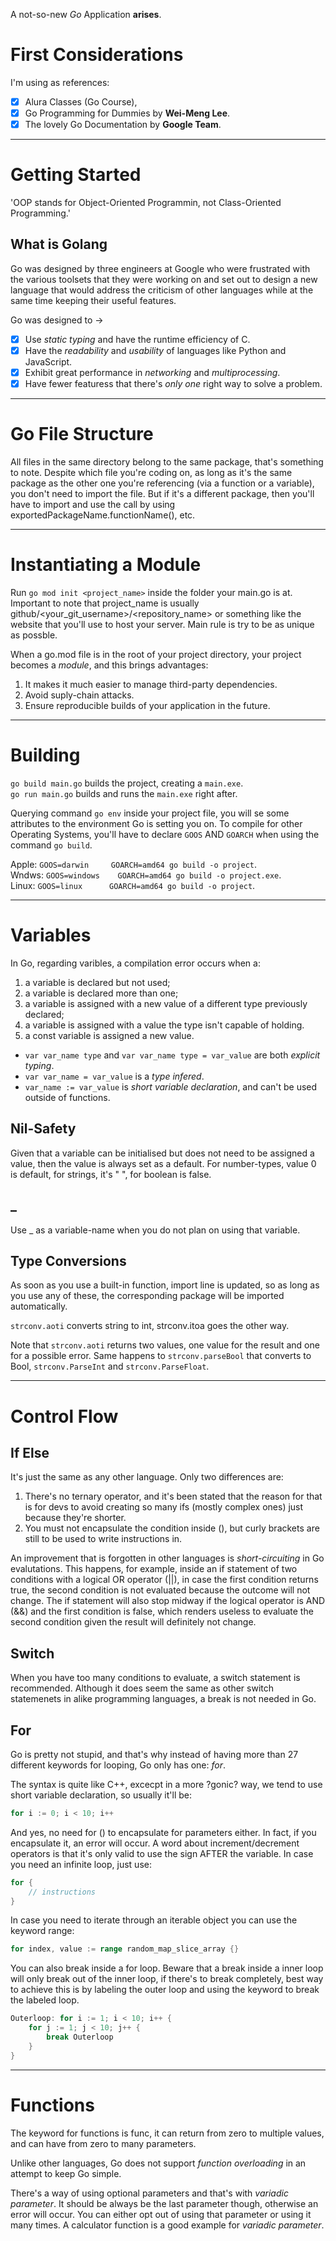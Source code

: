 A not-so-new <i>Go</i> Application <b>arises</b>.

# First Considerations

I'm using as references:
- [x] Alura Classes (Go Course),
- [x] Go Programming for Dummies by **Wei-Meng Lee**.
- [x] The lovely Go Documentation by **Google Team**.

___

# Getting Started

'OOP stands for Object-Oriented Programmin, not Class-Oriented Programming.'

## What is Golang

Go was designed by three engineers at Google who were frustrated with the various toolsets that they were working on and set out to design a new language that would address the criticism of other languages while at the same time keeping their useful features.

Go was designed to ->
- [x] Use *static typing* and have the runtime efficiency of C.
- [x] Have the *readability* and *usability* of languages like Python and JavaScript.
- [x] Exhibit great performance in *networking* and *multiprocessing*.
- [x] Have fewer featuress that there's *only one* right way to solve a problem.

___

# Go File Structure

All files in the same directory belong to the same package, that's something to note. Despite which file you're coding on, as long as it's the same package as the other one you're referencing (via a function or a variable), you don't need to import the file. But if it's a different package, then you'll have to import and use the call by using exportedPackageName.functionName(), etc.

___

# Instantiating a Module

Run `go mod init <project_name>` inside the folder your main.go is at. Important to note that project_name is usually github/<your_git_username>/<repository_name>
or something like the website that you'll use to host your server. Main rule is 
try to be as unique as possble.

When a go.mod file is in the root of your project directory, your project becomes
a *module*, and this brings advantages:
1. It makes it much easier to manage third-party dependencies.
2. Avoid suply-chain attacks.
3. Ensure reproducible builds of your application in the future.

___

# Building

`go build main.go` builds the project, creating a `main.exe`.  
`go run main.go` builds and runs the `main.exe` right after.

Querying command `go env` inside your project file, you will se some attributes to
the environment Go is setting you on. To compile for other Operating Systems, you'll have to declare `GOOS` AND `GOARCH` when using the command `go build`.

Apple: `GOOS=darwin 	GOARCH=amd64 go build -o project`.  
Wndws: `GOOS=windows 	GOARCH=amd64 go build -o project.exe`.  
Linux: `GOOS=linux 		GOARCH=amd64 go build -o project`.

___

# Variables

In Go, regarding varibles, a compilation error occurs when a:
1. a variable is declared but not used;
2. a variable is declared more than one;
3. a variable is assigned with a new value of a different type previously declared;
4. a variable is assigned with a value the type isn't capable of holding.
5. a const variable is assigned a new value.


- `var var_name type` and `var var_name type = var_value` are both *explicit typing*.
- `var var_name = var_value` is a *type infered*.
- `var_name := var_value` is *short variable declaration*, and can't be used outside of functions.


## Nil-Safety

Given that a variable can be initialised but does not need to be assigned a value, then the value is always set as a default. For number-types, value 0 is default, for strings, it's " ", for boolean is false.

## _

Use _ as a variable-name when you do not plan on using that variable.

## Type Conversions

As soon as you use a built-in function, import line is updated, so as long as you use any of these, the corresponding package will be imported automatically.

`strconv.aoti` converts string to int, strconv.itoa goes the other way.

Note that `strconv.aoti` returns two values, one value for the result and one for a possible error. Same happens to `strconv.parseBool` that converts to Bool, `strconv.ParseInt` and `strconv.ParseFloat`.

___

# Control Flow

## If Else

It's just the same as any other language. Only two differences are:

1. There's no ternary operator, and it's been stated that the reason for that is for devs to avoid creating so many ifs (mostly complex ones) just because they're shorter.
2. You must not encapsulate the condition inside (), but curly brackets are still to be used to write instructions in.

An improvement that is forgotten in other languages is *short-circuiting* in Go evalutations. This happens, for example, inside an if statement of two conditions with a logical OR operator (||), in case the first condition returns true, the second condition is not evaluated because the outcome will not change. The if statement will also stop midway if the logical operator is AND (&&) and the first condition is false, which renders useless to evaluate the second condition given the result will definitely not change.

## Switch

When you have too many conditions to evaluate, a switch statement is recommended. Although it does seem the same as other switch statemenets in alike programming languages, a break is not needed in Go.

## For

Go is pretty not stupid, and that's why instead of having more than 27 different keywords for looping, Go only has one: *for*.

The syntax is quite like C++, excecpt in a more ?gonic? way, we tend to use short variable declaration, so usually it'll be:

```go
for i := 0; i < 10; i++ 
```

And yes, no need for () to encapsulate for parameters either. In fact, if you encapsulate it, an error will occur. A word about increment/decrement operators is that it's only valid to use the sign AFTER the variable. In case you need an infinite loop, just use:

```go
for { 
    // instructions
}
```

In case you need to iterate through an iterable object you can use the keyword range:
```go
for index, value := range random_map_slice_array {}
```

You can also break inside a for loop. Beware that a break inside a inner loop will only break out of the inner loop, if there's to break completely, best way to  achieve this is by labeling the outer loop and using the keyword to break the labeled loop.

``` go
Outerloop: for i := 1; i < 10; i++ {
    for j := 1; j < 10; j++ {
        break Outerloop
    }
}
```

___

# Functions

The keyword for functions is func, it can return from zero to multiple values, and can have from zero to many parameters.

Unlike other languages, Go does not support *function overloading* in an attempt to keep Go simple.

There's a way of using optional parameters and that's with *variadic parameter*. It should be always be the last parameter though, otherwise an error will occur. You can either opt out of using that parameter or using it many times. A calculator function is a good example for *variadic parameter*. 